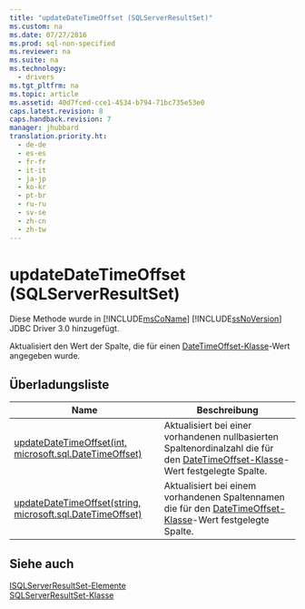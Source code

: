 ```yaml
---
title: "updateDateTimeOffset (SQLServerResultSet)"
ms.custom: na
ms.date: 07/27/2016
ms.prod: sql-non-specified
ms.reviewer: na
ms.suite: na
ms.technology: 
  - drivers
ms.tgt_pltfrm: na
ms.topic: article
ms.assetid: 40d7fced-cce1-4534-b794-71bc735e53e0
caps.latest.revision: 8
caps.handback.revision: 7
manager: jhubbard
translation.priority.ht: 
  - de-de
  - es-es
  - fr-fr
  - it-it
  - ja-jp
  - ko-kr
  - pt-br
  - ru-ru
  - sv-se
  - zh-cn
  - zh-tw
---
```

# updateDateTimeOffset (SQLServerResultSet)
  Diese Methode wurde in [!INCLUDE[msCoName](../content/includes/msCoName_md.md)] [!INCLUDE[ssNoVersion](../content/includes/ssNoVersion_md.md)] JDBC Driver 3.0 hinzugefügt.  
  
 Aktualisiert den Wert der Spalte, die für einen [DateTimeOffset-Klasse](../content/DateTimeOffset-Class.md)\-Wert angegeben wurde.  
  
## Überladungsliste  
  
|Name|Beschreibung|  
|----------|------------------|  
|[updateDateTimeOffset\(int, microsoft.sql.DateTimeOffset\)](../content/updateDateTimeOffset-int--microsoft.sql.DateTimeOffset---SQLServerResultSet-.md)|Aktualisiert bei einer vorhandenen nullbasierten Spaltenordinalzahl die für den [DateTimeOffset-Klasse](../content/DateTimeOffset-Class.md)\-Wert festgelegte Spalte.|  
|[updateDateTimeOffset\(string, microsoft.sql.DateTimeOffset\)](../content/updateDateTimeOffset-string--microsoft.sql.DateTimeOffset---SQLServerResultSet-.md)|Aktualisiert bei einem vorhandenen Spaltennamen die für den [DateTimeOffset-Klasse](../content/DateTimeOffset-Class.md)\-Wert festgelegte Spalte.|  
  
## Siehe auch  
 [ISQLServerResultSet-Elemente](../content/SQLServerResultSet-Members.md)   
 [SQLServerResultSet-Klasse](../content/SQLServerResultSet-Class.md)  
  
  